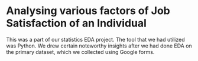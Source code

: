 # Analysing various factors of Job Satisfaction of an Individual
This was a part of our statistics EDA project. The tool that we had utilized was Python. We drew certain noteworthy insights after we had done EDA on the primary dataset, which we collected using Google forms.
